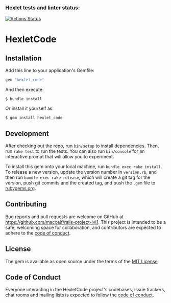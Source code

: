 ### Hexlet tests and linter status:
[![Actions Status](https://github.com/maccelf/rails-project-lvl1/workflows/hexlet-check/badge.svg)](https://github.com/maccelf/rails-project-lvl1/actions)

# HexletCode

## Installation

Add this line to your application's Gemfile:

```ruby
gem 'hexlet_code'
```

And then execute:

    $ bundle install

Or install it yourself as:

    $ gem install hexlet_code

## Development

After checking out the repo, run `bin/setup` to install dependencies. Then, run `rake test` to run the tests. You can also run `bin/console` for an interactive prompt that will allow you to experiment.

To install this gem onto your local machine, run `bundle exec rake install`. To release a new version, update the version number in `version.rb`, and then run `bundle exec rake release`, which will create a git tag for the version, push git commits and the created tag, and push the `.gem` file to [rubygems.org](https://rubygems.org).

## Contributing

Bug reports and pull requests are welcome on GitHub at https://github.com/maccelf/rails-project-lvl1. This project is intended to be a safe, welcoming space for collaboration, and contributors are expected to adhere to the [code of conduct](https://github.com/maccelf/rails-project-lvl1/blob/master/CODE_OF_CONDUCT.md).

## License

The gem is available as open source under the terms of the [MIT License](https://opensource.org/licenses/MIT).

## Code of Conduct

Everyone interacting in the HexletCode project's codebases, issue trackers, chat rooms and mailing lists is expected to follow the [code of conduct](https://github.com/maccelf/rails-project-lvl1/blob/master/CODE_OF_CONDUCT.md).
